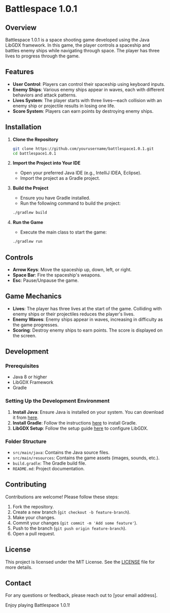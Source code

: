 # Battlespace 1.0.1

## Overview
Battlespace 1.0.1 is a space shooting game developed using the Java LibGDX framework. In this game, the player controls a spaceship and battles enemy ships while navigating through space. The player has three lives to progress through the game.

## Features
- **User Control**: Players can control their spaceship using keyboard inputs.
- **Enemy Ships**: Various enemy ships appear in waves, each with different behaviors and attack patterns.
- **Lives System**: The player starts with three lives—each collision with an enemy ship or projectile results in losing one life.
- **Score System**: Players can earn points by destroying enemy ships.

## Installation
1. **Clone the Repository**
    ```sh
    git clone https://github.com/yourusername/battlespace1.0.1.git
    cd battlespace1.0.1
    ```
2. **Import the Project into Your IDE**
    - Open your preferred Java IDE (e.g., IntelliJ IDEA, Eclipse).
    - Import the project as a Gradle project.

3. **Build the Project**
    - Ensure you have Gradle installed.
    - Run the following command to build the project:
    ```sh
    ./gradlew build
    ```

4. **Run the Game**
    - Execute the main class to start the game:
    ```sh
    ./gradlew run
    ```

## Controls
- **Arrow Keys**: Move the spaceship up, down, left, or right.
- **Space Bar**: Fire the spaceship's weapons.
- **Esc**: Pause/Unpause the game.

## Game Mechanics
- **Lives**: The player has three lives at the start of the game. Colliding with enemy ships or their projectiles reduces the player's lives.
- **Enemy Waves**: Enemy ships appear in waves, increasing in difficulty as the game progresses.
- **Scoring**: Destroy enemy ships to earn points. The score is displayed on the screen.

## Development
### Prerequisites
- Java 8 or higher
- LibGDX Framework
- Gradle

### Setting Up the Development Environment
1. **Install Java**: Ensure Java is installed on your system. You can download it from [here](https://www.oracle.com/java/technologies/javase-jdk11-downloads.html).
2. **Install Gradle**: Follow the instructions [here](https://gradle.org/install/) to install Gradle.
3. **LibGDX Setup**: Follow the setup guide [here](https://libgdx.com/dev/setup/) to configure LibGDX.

### Folder Structure
- `src/main/java`: Contains the Java source files.
- `src/main/resources`: Contains the game assets (images, sounds, etc.).
- `build.gradle`: The Gradle build file.
- `README.md`: Project documentation.

## Contributing
Contributions are welcome! Please follow these steps:
1. Fork the repository.
2. Create a new branch (`git checkout -b feature-branch`).
3. Make your changes.
4. Commit your changes (`git commit -m 'Add some feature'`).
5. Push to the branch (`git push origin feature-branch`).
6. Open a pull request.

## License
This project is licensed under the MIT License. See the [LICENSE](LICENSE) file for more details.

## Contact
For any questions or feedback, please reach out to [your email address].

Enjoy playing Battlespace 1.0.1!
